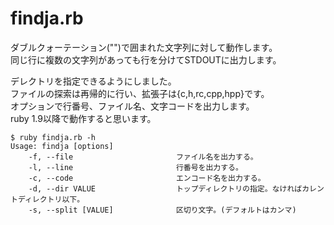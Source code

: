 # findja.rb

ダブルクォーテーション("")で囲まれた文字列に対して動作します。  
同じ行に複数の文字列があっても行を分けてSTDOUTに出力します。  

デレクトリを指定できるようにしました。  
ファイルの探索は再帰的に行い、拡張子は{c,h,rc,cpp,hpp}です。  
オプションで行番号、ファイル名、文字コードを出力します。  
ruby 1.9以降で動作すると思います。  

    $ ruby findja.rb -h
	Usage: findja [options]
        -f, --file                       ファイル名を出力する。
        -l, --line                       行番号を出力する。
        -c, --code                       エンコード名を出力する。
        -d, --dir VALUE                  トップディレクトリの指定。なければカレントディレクトリ以下。
        -s, --split [VALUE]              区切り文字。(デフォルトはカンマ)
